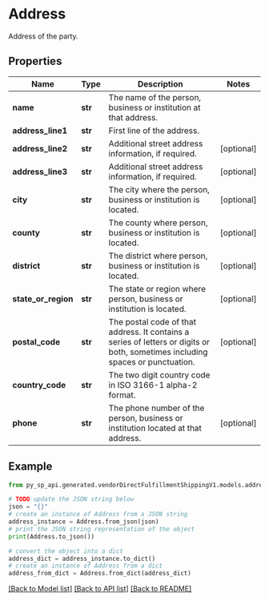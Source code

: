 # Address

Address of the party.

## Properties

Name | Type | Description | Notes
------------ | ------------- | ------------- | -------------
**name** | **str** | The name of the person, business or institution at that address. | 
**address_line1** | **str** | First line of the address. | 
**address_line2** | **str** | Additional street address information, if required. | [optional] 
**address_line3** | **str** | Additional street address information, if required. | [optional] 
**city** | **str** | The city where the person, business or institution is located. | [optional] 
**county** | **str** | The county where person, business or institution is located. | [optional] 
**district** | **str** | The district where person, business or institution is located. | [optional] 
**state_or_region** | **str** | The state or region where person, business or institution is located. | [optional] 
**postal_code** | **str** | The postal code of that address. It contains a series of letters or digits or both, sometimes including spaces or punctuation. | [optional] 
**country_code** | **str** | The two digit country code in ISO 3166-1 alpha-2 format. | 
**phone** | **str** | The phone number of the person, business or institution located at that address. | [optional] 

## Example

```python
from py_sp_api.generated.vendorDirectFulfillmentShippingV1.models.address import Address

# TODO update the JSON string below
json = "{}"
# create an instance of Address from a JSON string
address_instance = Address.from_json(json)
# print the JSON string representation of the object
print(Address.to_json())

# convert the object into a dict
address_dict = address_instance.to_dict()
# create an instance of Address from a dict
address_from_dict = Address.from_dict(address_dict)
```
[[Back to Model list]](../README.md#documentation-for-models) [[Back to API list]](../README.md#documentation-for-api-endpoints) [[Back to README]](../README.md)


